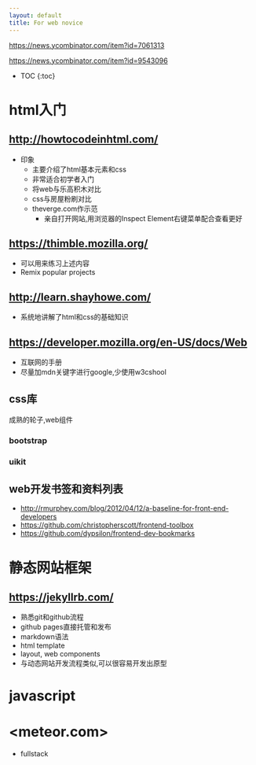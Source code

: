 ```yaml
---
layout: default
title: For web novice
---
```


<https://news.ycombinator.com/item?id=7061313>

<https://news.ycombinator.com/item?id=9543096>

* TOC
{:toc}

# html入门

## <http://howtocodeinhtml.com/>
- 印象
  - 主要介绍了html基本元素和css
  - 非常适合初学者入门
  - 将web与乐高积木对比
  - css与房屋粉刷对比
  - theverge.com作示范
    - 亲自打开网站,用浏览器的Inspect Element右键菜单配合查看更好

## <https://thimble.mozilla.org/> 
- 可以用来练习上述内容
- Remix popular projects

## <http://learn.shayhowe.com/>
- 系统地讲解了html和css的基础知识

## <https://developer.mozilla.org/en-US/docs/Web>
- 互联网的手册
- 尽量加mdn关键字进行google,少使用w3cshool

## css库
成熟的轮子,web组件
### bootstrap
### uikit

## web开发书签和资料列表
- <http://rmurphey.com/blog/2012/04/12/a-baseline-for-front-end-developers>
- <https://github.com/christopherscott/frontend-toolbox>
- <https://github.com/dypsilon/frontend-dev-bookmarks>

# 静态网站框架
## <https://jekyllrb.com/>
- 熟悉git和github流程
- github pages直接托管和发布
- markdown语法
- html template
- layout, web components
- 与动态网站开发流程类似,可以很容易开发出原型

# javascript

# <meteor.com>
- fullstack
